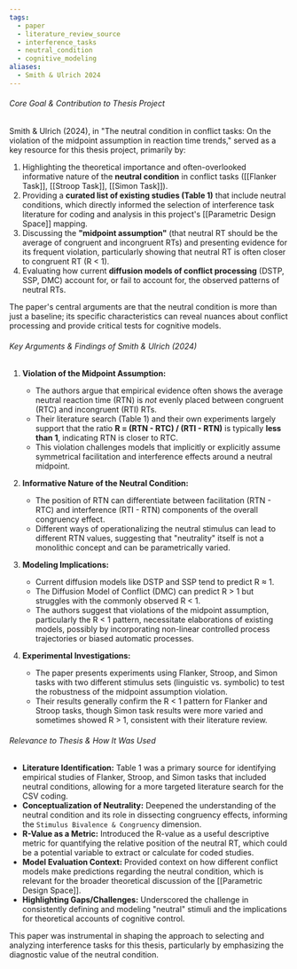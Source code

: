 ```yaml
---
tags:
  - paper
  - literature_review_source
  - interference_tasks
  - neutral_condition
  - cognitive_modeling
aliases:
  - Smith & Ulrich 2024
---
```


###### Core Goal & Contribution to Thesis Project
Smith & Ulrich (2024), in "The neutral condition in conflict tasks: On the violation of the midpoint assumption in reaction time trends," served as a key resource for this thesis project, primarily by:
1.  Highlighting the theoretical importance and often-overlooked informative nature of the **neutral condition** in conflict tasks ([[Flanker Task]], [[Stroop Task]], [[Simon Task]]).
2.  Providing a **curated list of existing studies (Table 1)** that include neutral conditions, which directly informed the selection of interference task literature for coding and analysis in this project's [[Parametric Design Space]] mapping.
3.  Discussing the **"midpoint assumption"** (that neutral RT should be the average of congruent and incongruent RTs) and presenting evidence for its frequent violation, particularly showing that neutral RT is often closer to congruent RT (R < 1).
4.  Evaluating how current **diffusion models of conflict processing** (DSTP, SSP, DMC) account for, or fail to account for, the observed patterns of neutral RTs.

The paper's central arguments are that the neutral condition is more than just a baseline; its specific characteristics can reveal nuances about conflict processing and provide critical tests for cognitive models.

###### Key Arguments & Findings of Smith & Ulrich (2024)

1.  **Violation of the Midpoint Assumption:**
    *   The authors argue that empirical evidence often shows the average neutral reaction time (RTN) is *not* evenly placed between congruent (RTC) and incongruent (RTI) RTs.
    *   Their literature search (Table 1) and their own experiments largely support that the ratio **R = (RTN - RTC) / (RTI - RTN)** is typically **less than 1**, indicating RTN is closer to RTC.
    *   This violation challenges models that implicitly or explicitly assume symmetrical facilitation and interference effects around a neutral midpoint.

2.  **Informative Nature of the Neutral Condition:**
    *   The position of RTN can differentiate between facilitation (RTN - RTC) and interference (RTI - RTN) components of the overall congruency effect.
    *   Different ways of operationalizing the neutral stimulus can lead to different RTN values, suggesting that "neutrality" itself is not a monolithic concept and can be parametrically varied.

3.  **Modeling Implications:**
    *   Current diffusion models like DSTP and SSP tend to predict R ≈ 1.
    *   The Diffusion Model of Conflict (DMC) can predict R > 1 but struggles with the commonly observed R < 1.
    *   The authors suggest that violations of the midpoint assumption, particularly the R < 1 pattern, necessitate elaborations of existing models, possibly by incorporating non-linear controlled process trajectories or biased automatic processes.

4.  **Experimental Investigations:**
    *   The paper presents experiments using Flanker, Stroop, and Simon tasks with two different stimulus sets (linguistic vs. symbolic) to test the robustness of the midpoint assumption violation.
    *   Their results generally confirm the R < 1 pattern for Flanker and Stroop tasks, though Simon task results were more varied and sometimes showed R > 1, consistent with their literature review.

###### Relevance to Thesis & How It Was Used

*   **Literature Identification:** Table 1 was a primary source for identifying empirical studies of Flanker, Stroop, and Simon tasks that included neutral conditions, allowing for a more targeted literature search for the CSV coding.
*   **Conceptualization of Neutrality:** Deepened the understanding of the neutral condition and its role in dissecting congruency effects, informing the `Stimulus Bivalence & Congruency` dimension.
*   **R-Value as a Metric:** Introduced the R-value as a useful descriptive metric for quantifying the relative position of the neutral RT, which could be a potential variable to extract or calculate for coded studies.
*   **Model Evaluation Context:** Provided context on how different conflict models make predictions regarding the neutral condition, which is relevant for the broader theoretical discussion of the [[Parametric Design Space]].
*   **Highlighting Gaps/Challenges:** Underscored the challenge in consistently defining and modeling "neutral" stimuli and the implications for theoretical accounts of cognitive control.

This paper was instrumental in shaping the approach to selecting and analyzing interference tasks for this thesis, particularly by emphasizing the diagnostic value of the neutral condition.